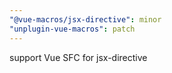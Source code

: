 ```yaml
---
"@vue-macros/jsx-directive": minor
"unplugin-vue-macros": patch
---
```


support Vue SFC for jsx-directive
  